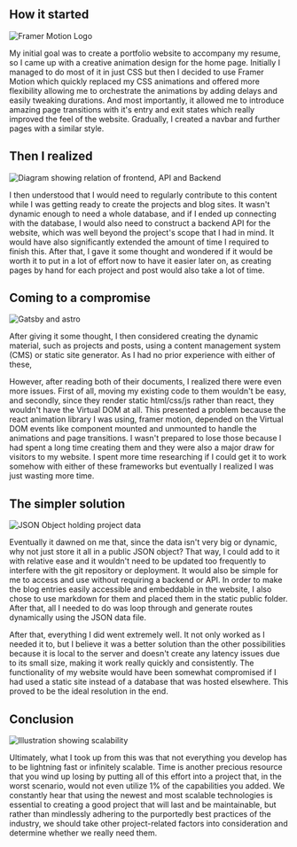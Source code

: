 ## How it started

![Framer Motion Logo](/blog/media/framer_motion.png)

My initial goal was to create a portfolio website to accompany my resume,
so I came up with a creative animation design for the home page.
Initially I managed to do most of it in just CSS but then I decided
to use Framer Motion which quickly replaced my CSS animations and offered
more flexibility allowing me to orchestrate the animations by adding delays
and easily tweaking durations. And most importantly, it allowed me to introduce
amazing page transitions with it's entry and exit states which really improved
the feel of the website.
Gradually, I created a navbar and further pages with a similar style.

## Then I realized

![Diagram showing relation of frontend, API and Backend](/blog/media/api_diagram.png)

I then understood that I would need to regularly contribute to this content while I was getting ready to create the projects
and blog sites. It wasn't dynamic enough to need a whole database, and if I ended up connecting with the database,
I would also need to construct a backend API for the website, which was well beyond the project's scope that I had in mind.
It would have also significantly extended the amount of time I required to finish this.
After that, I gave it some thought and wondered if it would be worth it to put in a lot of effort now to have it easier later on,
as creating pages by hand for each project and post would also take a lot of time.

## Coming to a compromise

![Gatsby and astro](/blog/media/gatsby_astro.png)

After giving it some thought, I then considered creating the dynamic material, such as projects and posts,
using a content management system (CMS) or static site generator. As I had no prior experience with either of these,

However, after reading both of their documents, I realized there were even more issues.
First of all, moving my existing code to them wouldn't be easy, and secondly, since they render static html/css/js rather than react,
they wouldn't have the Virtual DOM at all.
This presented a problem because the react animation library I was using, framer motion, depended on the Virtual DOM events
like component mounted and unmounted to handle the animations and page transitions.
I wasn't prepared to lose those because I had spent a long time creating them and they were also a major draw for visitors to my website.
I spent more time researching if I could get it to work somehow with either of these frameworks but eventually I realized
I was just wasting more time.

## The simpler solution

![JSON Object holding project data](/blog/media/json_solution.png)

Eventually it dawned on me that, since the data isn't very big or dynamic, why not just store it all in a public JSON object?
That way, I could add to it with relative ease and it wouldn't need to be updated too frequently to interfere with
the git repository or deployment. It would also be simple for me to access and use without requiring a backend or API.
In order to make the blog entries easily accessible and embeddable in the website,
I also chose to use markdown for them and placed them in the static public folder.
After that, all I needed to do was loop through and generate routes dynamically using the JSON data file.

After that, everything I did went extremely well. It not only worked as I needed it to,
but I believe it was a better solution than the other possibilities because it is local to the server
and doesn't create any latency issues due to its small size, making it work really quickly and consistently.
The functionality of my website would have been somewhat compromised if I had used a static site instead of a database
that was hosted elsewhere. This proved to be the ideal resolution in the end.

## Conclusion

![Illustration showing scalability](/blog/media/scalability_illustration.png)

Ultimately, what I took up from this was that not everything you develop has to be lightning fast or infinitely scalable.
Time is another precious resource that you wind up losing by putting all of this effort into a project that, in the worst scenario,
would not even utilize 1% of the capabilities you added. We constantly hear that using the newest and most scalable technologies
is essential to creating a good project that will last and be maintainable, but rather than mindlessly adhering to the purportedly
best practices of the industry, we should take other project-related factors into consideration and determine whether we really need them.

